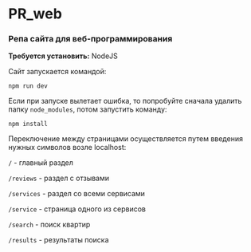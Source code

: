 # PR_web

### Репа сайта для  веб-программирования

**Требуется установить:** NodeJS

Сайт запускается командой:

```
npm run dev
```
Если при запуске вылетает ошибка, то попробуйте сначала удалить папку `node_modules`, потом запустить команду:

```
npm install
```

Переключение между страницами осуществляется путем введения нужных символов возле localhost:

`/` - главный раздел

`/reviews` - раздел с отзывами 

`/services` - раздел со всеми сервисами

`/service` - страница одного из сервисов

`/search` - поиск квартир

`/results` - результаты поиска